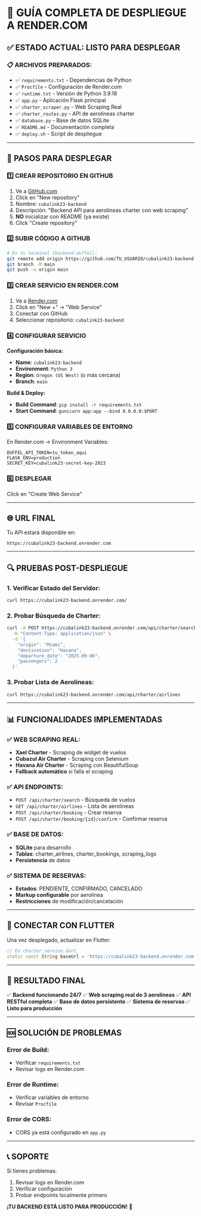 # 🚀 GUÍA COMPLETA DE DESPLIEGUE A RENDER.COM

## ✅ ESTADO ACTUAL: LISTO PARA DESPLEGAR

### 📋 ARCHIVOS PREPARADOS:
- ✅ `requirements.txt` - Dependencias de Python
- ✅ `Procfile` - Configuración de Render.com
- ✅ `runtime.txt` - Versión de Python 3.9.18
- ✅ `app.py` - Aplicación Flask principal
- ✅ `charter_scraper.py` - Web Scraping Real
- ✅ `charter_routes.py` - API de aerolíneas charter
- ✅ `database.py` - Base de datos SQLite
- ✅ `README.md` - Documentación completa
- ✅ `deploy.sh` - Script de despliegue

---

## 🔧 PASOS PARA DESPLEGAR

### 1️⃣ CREAR REPOSITORIO EN GITHUB

1. Ve a [GitHub.com](https://github.com)
2. Click en "New repository"
3. Nombre: `cubalink23-backend`
4. Descripción: "Backend API para aerolíneas charter con web scraping"
5. **NO** inicializar con README (ya existe)
6. Click "Create repository"

### 2️⃣ SUBIR CÓDIGO A GITHUB

```bash
# En tu terminal (backend-duffel):
git remote add origin https://github.com/TU_USUARIO/cubalink23-backend.git
git branch -M main
git push -u origin main
```

### 3️⃣ CREAR SERVICIO EN RENDER.COM

1. Ve a [Render.com](https://render.com)
2. Click en "New +" → "Web Service"
3. Conectar con GitHub
4. Seleccionar repositorio: `cubalink23-backend`

### 4️⃣ CONFIGURAR SERVICIO

**Configuración básica:**
- **Name**: `cubalink23-backend`
- **Environment**: `Python 3`
- **Region**: `Oregon (US West)` (o más cercana)
- **Branch**: `main`

**Build & Deploy:**
- **Build Command**: `pip install -r requirements.txt`
- **Start Command**: `gunicorn app:app --bind 0.0.0.0:$PORT`

### 5️⃣ CONFIGURAR VARIABLES DE ENTORNO

En Render.com → Environment Variables:

```
DUFFEL_API_TOKEN=tu_token_aqui
FLASK_ENV=production
SECRET_KEY=cubalink23-secret-key-2023
```

### 6️⃣ DESPLEGAR

Click en "Create Web Service"

---

## 🌐 URL FINAL

Tu API estará disponible en:
```
https://cubalink23-backend.onrender.com
```

---

## 🔍 PRUEBAS POST-DESPLIEGUE

### 1. Verificar Estado del Servidor:
```bash
curl https://cubalink23-backend.onrender.com/
```

### 2. Probar Búsqueda de Charter:
```bash
curl -X POST https://cubalink23-backend.onrender.com/api/charter/search \
  -H "Content-Type: application/json" \
  -d '{
    "origin": "Miami",
    "destination": "Havana",
    "departure_date": "2025-09-06",
    "passengers": 2
  }'
```

### 3. Probar Lista de Aerolíneas:
```bash
curl https://cubalink23-backend.onrender.com/api/charter/airlines
```

---

## 📊 FUNCIONALIDADES IMPLEMENTADAS

### ✅ WEB SCRAPING REAL:
- **Xael Charter** - Scraping de widget de vuelos
- **Cubazul Air Charter** - Scraping con Selenium
- **Havana Air Charter** - Scraping con BeautifulSoup
- **Fallback automático** si falla el scraping

### ✅ API ENDPOINTS:
- `POST /api/charter/search` - Búsqueda de vuelos
- `GET /api/charter/airlines` - Lista de aerolíneas
- `POST /api/charter/booking` - Crear reserva
- `POST /api/charter/booking/{id}/confirm` - Confirmar reserva

### ✅ BASE DE DATOS:
- **SQLite** para desarrollo
- **Tablas**: charter_airlines, charter_bookings, scraping_logs
- **Persistencia** de datos

### ✅ SISTEMA DE RESERVAS:
- **Estados**: PENDIENTE, CONFIRMADO, CANCELADO
- **Markup configurable** por aerolínea
- **Restricciones** de modificación/cancelación

---

## 🔗 CONECTAR CON FLUTTER

Una vez desplegado, actualizar en Flutter:

```dart
// En charter_service.dart
static const String baseUrl = 'https://cubalink23-backend.onrender.com';
```

---

## 🎯 RESULTADO FINAL

✅ **Backend funcionando 24/7**
✅ **Web scraping real de 3 aerolíneas**
✅ **API RESTful completa**
✅ **Base de datos persistente**
✅ **Sistema de reservas**
✅ **Listo para producción**

---

## 🆘 SOLUCIÓN DE PROBLEMAS

### Error de Build:
- Verificar `requirements.txt`
- Revisar logs en Render.com

### Error de Runtime:
- Verificar variables de entorno
- Revisar `Procfile`

### Error de CORS:
- CORS ya está configurado en `app.py`

---

## 📞 SOPORTE

Si tienes problemas:
1. Revisar logs en Render.com
2. Verificar configuración
3. Probar endpoints localmente primero

**¡TU BACKEND ESTÁ LISTO PARA PRODUCCIÓN!** 🚀

